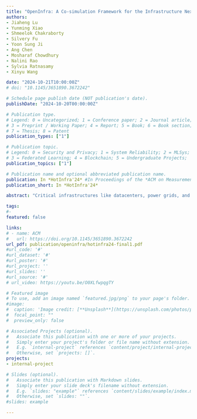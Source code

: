 ```yaml
---
title: "OpenInfra: A Co-simulation Framework for the Infrastructure Nexus"
authors:
- Jiaheng Lu
- Yunming Xiao
- Shmeelok Chakraborty
- Silvery Fu
- Yoon Sung Ji
- Ang Chen
- Mosharaf Chowdhury
- Nalini Rao
- Sylvia Ratnasamy
- Xinyu Wang

date: "2024-10-21T10:00:00Z"
# doi: "10.1145/3651890.3672242"

# Schedule page publish date (NOT publication's date).
publishDate: "2024-10-20T00:00:00Z"

# Publication type.
# Legend: 0 = Uncategorized; 1 = Conference paper; 2 = Journal article;
# 3 = Preprint / Working Paper; 4 = Report; 5 = Book; 6 = Book section;
# 7 = Thesis; 8 = Patent
publication_types: ["1"]

# Publication topic.
# Legend: 0 = Security and Privacy; 1 = System Reliability; 2 = MLSys; 
# 3 = Federated Learning; 4 = Blockchain; 5 = Undergraduate Projects;  6 = Uncategorized; 
publication_topics: ["1"]

# Publication name and optional abbreviated publication name.
publication: In *HotInfra'24* #In Proceedings of the *ACM on Measurement and Analysis of Computing Systems* 
publication_short: In *HotInfra'24*

abstract: "Critical infrastructures like datacenters, power grids, and water systems are interdependent, forming complex \"infrastructure nexuses\" that require co-optimization for efficiency, resilience, and sustainability. We present OpenInfra, a co-simulation framework designed to model these interdependencies by integrating domain-specific simulators for datacenters, power grids, and cooling systems but focusing on stitching them together for end-to-end experimentation. OpenInfra enables seamless integration of diverse simulators and flexible configuration of infrastructure interactions. Our evaluation demonstrates its ability to simulate large-scale infrastructure dynamics, including 7,392 servers over 100+ hours. "

tags:
#- 
featured: false

links:
# - name: ACM
#   url: https://doi.org/10.1145/3651890.3672242
url_pdf: publication/openinfra/hotinfra24-final1.pdf
#url_code: '#'
#url_dataset: '#'
#url_poster: '#'
#url_project: ''
#url_slides: ''
#url_source: '#'
# url_video: https://youtu.be/O0XLfwpqgTY

# Featured image
# To use, add an image named `featured.jpg/png` to your page's folder. 
#image:
#  caption: 'Image credit: [**Unsplash**](https://unsplash.com/photos/pLCdAaMFLTE)'
#  focal_point: ""
#  preview_only: false

# Associated Projects (optional).
#   Associate this publication with one or more of your projects.
#   Simply enter your project's folder or file name without extension.
#   E.g. `internal-project` references `content/project/internal-project/index.md`.
#   Otherwise, set `projects: []`.
projects:
- internal-project

# Slides (optional).
#   Associate this publication with Markdown slides.
#   Simply enter your slide deck's filename without extension.
#   E.g. `slides: "example"` references `content/slides/example/index.md`.
#   Otherwise, set `slides: ""`.
#slides: example

---
```

